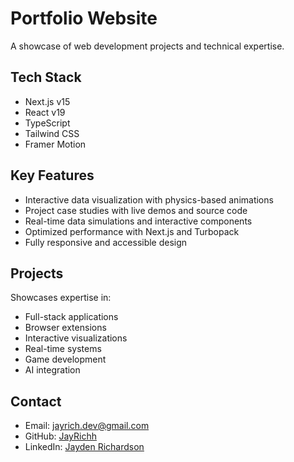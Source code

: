 # Portfolio Website

A showcase of web development projects and technical expertise.

## Tech Stack

- Next.js v15
- React v19
- TypeScript
- Tailwind CSS
- Framer Motion

## Key Features

- Interactive data visualization with physics-based animations
- Project case studies with live demos and source code
- Real-time data simulations and interactive components
- Optimized performance with Next.js and Turbopack
- Fully responsive and accessible design

## Projects

Showcases expertise in:

- Full-stack applications
- Browser extensions
- Interactive visualizations
- Real-time systems
- Game development
- AI integration

## Contact

- Email: jayrich.dev@gmail.com
- GitHub: [JayRichh](https://github.com/JayRichh)
- LinkedIn: [Jayden Richardson](https://linkedin.com/in/jaydenrichardson)
